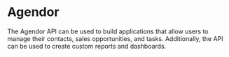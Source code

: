 # Agendor

The Agendor API can be used to build applications that allow users to manage their contacts, sales opportunities, and tasks. Additionally, the API can be used to create custom reports and dashboards.
